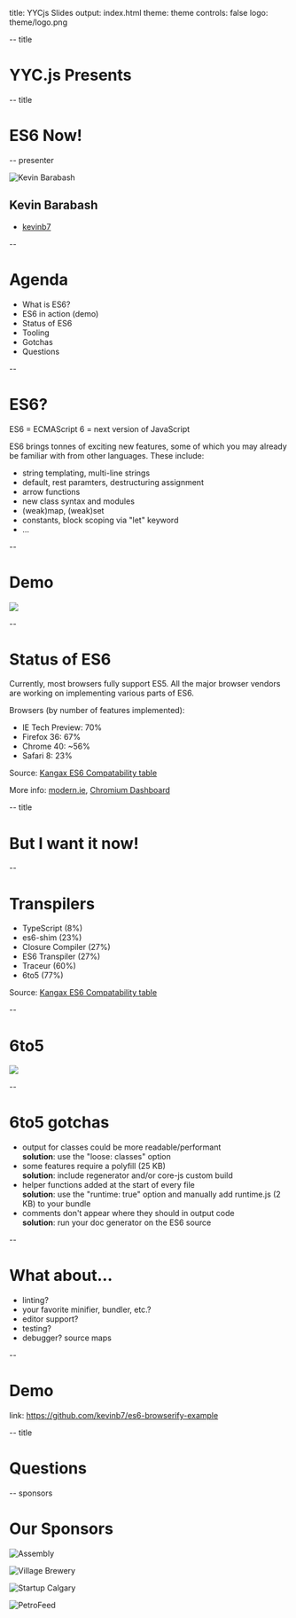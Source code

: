 title: YYCjs Slides
output: index.html
theme: theme
controls: false
logo: theme/logo.png

-- title

# YYC.js Presents

-- title

# ES6 Now!

-- presenter

![Kevin Barabash](img/iambuildingaworldforyou.gif)

## Kevin Barabash

- [<i class="fa fa-github"></i> kevinb7](https://github.com/kevinb7)

--

# Agenda

- What is ES6?
- ES6 in action (demo)
- Status of ES6
- Tooling
- Gotchas
- Questions

--

# ES6?

ES6 = ECMAScript 6 = next version of JavaScript

ES6 brings tonnes of exciting new features, some of which you may already be 
familiar with from other languages.  These include:

- string templating, multi-line strings
- default, rest paramters, destructuring assignment
- arrow functions
- new class syntax and modules
- (weak)map, (weak)set
- constants, block scoping via "let" keyword
- ...

--

# Demo

<a href="http://kevinb7.github.io/es6-playground"><img src="img/es6-playground.png"></a>

--

# Status of ES6

Currently, most browsers fully support ES5.  All the major browser vendors are
working on implementing various parts of ES6.

Browsers (by number of features implemented):

- IE Tech Preview: 70%
- Firefox 36: 67%
- Chrome 40: ~56%
- Safari 8: 23%

Source: [Kangax ES6 Compatability table](http://kangax.github.io/compat-table/es6/)

More info:
[modern.ie](https://status.modern.ie),
[Chromium Dashboard](https://www.chromestatus.com/features)

-- title

# But I want it now!

--

# Transpilers

- TypeScript (8%)
- es6-shim (23%)
- Closure Compiler (27%)
- ES6 Transpiler (27%)
- Traceur (60%)
- 6to5 (77%)

Source: [Kangax ES6 Compatability table](http://kangax.github.io/compat-table/es6/)

--

# 6to5

<a href="http://6to5.org"><img src="img/6to5homepage.png"></a>

--

# 6to5 gotchas

- output for classes could be more readable/performant<br>
  __solution__: use the "loose: classes" option
- some features require a polyfill (25 KB)<br>
  __solution__: include regenerator and/or core-js custom build
- helper functions added at the start of every file<br>
  __solution__: use the "runtime: true" option and manually add runtime.js (2 KB) to your bundle
- comments don't appear where they should in output code<br>
  __solution__: run your doc generator on the ES6 source
  
--

# What about...

- linting?
- your favorite minifier, bundler, etc.?
- editor support?
- testing?
- debugger? source maps

--

# Demo

link: https://github.com/kevinb7/es6-browserify-example

-- title

# Questions

-- sponsors

# Our Sponsors

![Assembly](img/sponsors/assembly_logo.png)

![Village Brewery](img/sponsors/village_brewery_logo.png)

![Startup Calgary](img/sponsors/startup_calgary_logo.png)

![PetroFeed](img/sponsors/petrofeed_logo.png)

